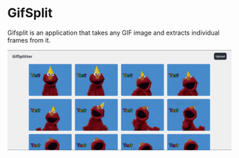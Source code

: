 # GifSplit

Gifsplit is an application that takes any GIF image and extracts individual frames from it.

![screenshot of gifsplit after splitting test.gif](/screenshots/example.png)

